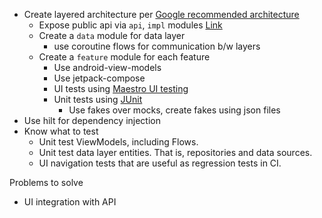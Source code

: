 - Create layered architecture
  per [Google recommended architecture](https://developer.android.com/topic/architecture/recommendations)
    - Expose public api via `api`, `impl`
      modules [Link](https://speakerdeck.com/vrallev/android-at-scale-at-square)
    - Create a `data` module for data layer
        - use coroutine flows for communication b/w layers
    - Create a `feature` module for each feature
        - Use android-view-models
        - Use jetpack-compose
        - UI tests using [Maestro UI testing](https://github.com/mobile-dev-inc/maestro)
        - Unit tests using [JUnit](https://junit.org/junit5/)
            - Use fakes over mocks, create fakes using json files
- Use hilt for dependency injection
- Know what to test
  - Unit test ViewModels, including Flows.
  - Unit test data layer entities. That is, repositories and data sources.
  - UI navigation tests that are useful as regression tests in CI.


Problems to solve
- UI integration with API